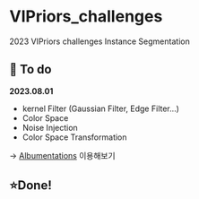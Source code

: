 # VIPriors_challenges

2023 VIPriors challenges Instance Segmentation



## :pencil: To do

**2023.08.01**

- kernel Filter (Gaussian Filter, Edge Filter...)
- Color Space
- Noise Injection
- Color Space Transformation

-> [Albumentations](https://albumentations.ai/) 이용해보기



## :star:Done!
